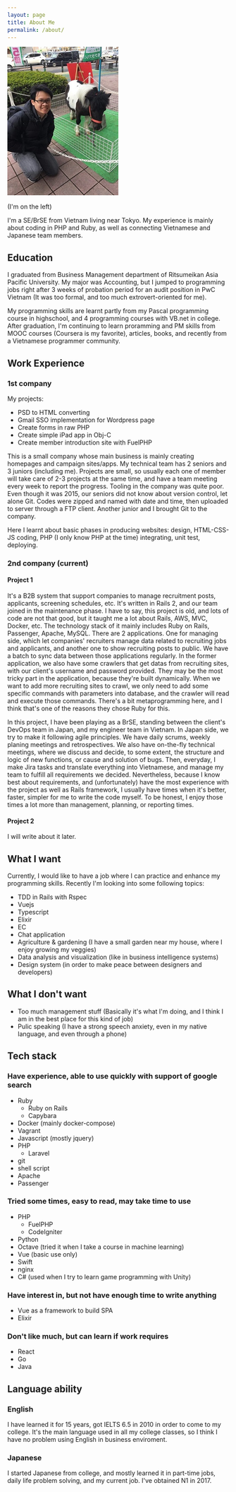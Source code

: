 ```yaml
---
layout: page
title: About Me
permalink: /about/
---
```


![My photo](/assets/images/about_image.jpg)

(I'm on the left)

I'm a SE/BrSE from Vietnam living near Tokyo. My experience is mainly about coding in PHP and Ruby, as well as connecting Vietnamese and Japanese team members.

## Education

I graduated from Business Management department of Ritsumeikan Asia Pacific University. My major was Accounting, but I jumped to programming jobs right after 3 weeks of probation period for an audit position in PwC Vietnam (It was too formal, and too much extrovert-oriented for me).

My programming skills are learnt partly from my Pascal programming course in highschool, and 4 programming courses with VB.net in college. After graduation, I'm continuing to learn proramming and PM skills from MOOC courses (Coursera is my favorite), articles, books, and recently from a Vietnamese programmer community.

## Work Experience

### 1st company

My projects:

* PSD to HTML converting
* Gmail SSO implementation for Wordpress page
* Create forms in raw PHP
* Create simple iPad app in Obj-C
* Create member introduction site with FuelPHP

This is a small company whose main business is mainly creating homepages and campaign sites/apps. My technical team has 2 seniors and 3 juniors (including me). Projects are small, so usually each one of member will take care of 2-3 projects at the same time, and have a team meeting every week to report the progress. Tooling in the company was quite poor. Even though it was 2015, our seniors did not know about version control, let alone Git. Codes were zipped and named with date and time, then uploaded to server through a FTP client. Another junior and I brought Git to the company.

Here I learnt about basic phases in producing websites: design, HTML-CSS-JS coding, PHP (I only know PHP at the time) integrating, unit test, deploying.

### 2nd company (current)

#### Project 1

It's a B2B system that support companies to manage recruitment posts, applicants, screening schedules, etc. It's written in Rails 2, and our team joined in the maintenance phase. I have to say, this project is old, and lots of code are not that good, but it taught me a lot about Rails, AWS, MVC, Docker, etc. The technology stack of it mainly includes Ruby on Rails, Passenger, Apache, MySQL. There are 2 applications. One for managing side, which let companies' recruiters manage data related to recruiting jobs and applicants, and another one to show recruiting posts to public. We have a batch to sync data between those applications regularly. In the former application, we also have some crawlers that get datas from recruiting sites, with our client's username and password provided. They may be the most tricky part in the application, because they're built dynamically. When we want to add more recruiting sites to crawl, we only need to add some specific commands with parameters into database, and the crawler will read and execute those commands. There's a bit metaprogramming here, and I think that's one of the reasons they chose Ruby for this.

In this project, I have been playing as a BrSE, standing between the client's DevOps team in Japan, and my engineer team in Vietnam. In Japan side, we try to make it following agile principles. We have daily scrums, weekly planing meetings and retrospectives. We also have on-the-fly technical meetings, where we discuss and decide, to some extent, the structure and logic of new functions, or cause and solution of bugs. Then, everyday, I make Jira tasks and translate everything into Vietnamese, and manage my team to fulfill all requirements we decided. Nevertheless, because I know best about requirements, and (unfortunately) have the most experience with the project as well as Rails framework, I usually have times when it's better, faster, simpler for me to write the code myself. To be honest, I enjoy those times a lot more than management, planning, or reporting times.

#### Project 2

I will write about it later.

## What I want

Currently, I would like to have a job where I can practice and enhance my programming skills. Recently I'm looking into some following topics:

* TDD in Rails with Rspec
* Vuejs
* Typescript
* Elixir
* EC
* Chat application
* Agriculture & gardening (I have a small garden near my house, where I enjoy growing my veggies)
* Data analysis and visualization (like in business intelligence systems)
* Design system (in order to make peace between designers and developers)

## What I don't want

* Too much management stuff (Basically it's what I'm doing, and I think I am in the best place for this kind of job)
* Pulic speaking (I have a strong speech anxiety, even in my native language, and even through a phone)

## Tech stack

### Have experience, able to use quickly with support of google search

* Ruby
  * Ruby on Rails
  * Capybara
* Docker (mainly docker-compose)
* Vagrant
* Javascript (mostly jquery)
* PHP
  * Laravel
* git
* shell script
* Apache
* Passenger

### Tried some times, easy to read, may take time to use

* PHP
  * FuelPHP
  * CodeIgniter
* Python
* Octave (tried it when I take a course in machine learning)
* Vue (basic use only)
* Swift
* nginx
* C# (used when I try to learn game programming with Unity)

### Have interest in, but not have enough time to write anything

* Vue as a framework to build SPA
* Elixir

### Don't like much, but can learn if work requires

* React
* Go
* Java

## Language ability

### English

I have learned it for 15 years, got IELTS 6.5 in 2010 in order to come to my college. It's the main language used in all my college classes, so I think I have no problem using English in business enviroment.

### Japanese

I started Japanese from college, and mostly learned it in part-time jobs, daily life problem solving, and my current job. I've obtained N1 in 2017.
